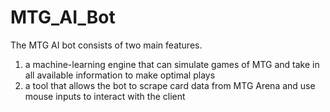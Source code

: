# MTG_AI_Bot

The MTG AI bot consists of two main features. 
1) a machine-learning engine that can simulate games of MTG and take in all available information to make optimal plays
2) a tool that allows the bot to scrape card data from MTG Arena and use mouse inputs to interact with the client

